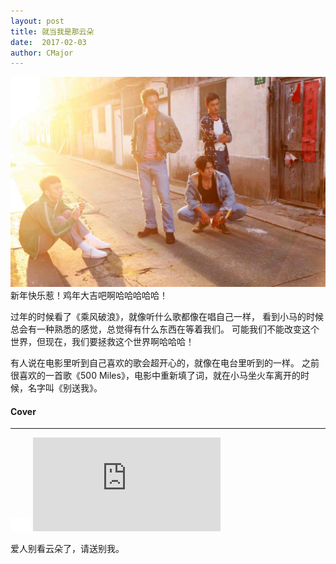 ```yaml
---
layout: post
title: 就当我是那云朵
date:  2017-02-03
author: CMajor
---
```


![乘风破浪](/img/duckweed.jpg)
​
新年快乐惹！鸡年大吉吧啊哈哈哈哈哈！

过年的时候看了《乘风破浪》，就像听什么歌都像在唱自己一样，
看到小马的时候总会有一种熟悉的感觉，总觉得有什么东西在等着我们。
可能我们不能改变这个世界，但现在，我们要拯救这个世界啊哈哈哈！

有人说在电影里听到自己喜欢的歌会超开心的，就像在电台里听到的一样。
之前很喜欢的一首歌《500 Miles》，电影中重新填了词，就在小马坐火车离开的时候，名字叫《别送我》。

#### Cover
----------

<div class="wrap">
    <img class="ratio" src="/img/16x11.png"/>
    <iframe src="https://v.qq.com/iframe/player.html?vid=j0371qk5e43&tiny=0&auto=0" frameborder="0" allowfullscreen></iframe>
</div>

爱人别看云朵了，请送别我。
